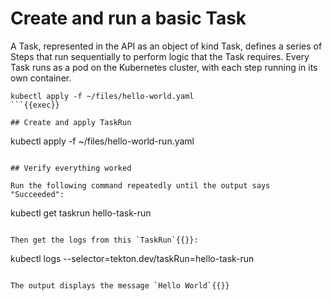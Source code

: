 # Create and run a basic Task

A Task, represented in the API as an object of kind Task, defines a series of Steps that run sequentially to perform logic that the Task requires. Every Task runs as a pod on the Kubernetes cluster, with each step running in its own container.

```
kubectl apply -f ~/files/hello-world.yaml
```{{exec}}

## Create and apply TaskRun

```
kubectl apply -f ~/files/hello-world-run.yaml
```{{exec}}

## Verify everything worked

Run the following command repeatedly until the output says "Succeeded":

```
kubectl get taskrun hello-task-run
```{{exec}}

Then get the logs from this `TaskRun`{{}}:

```
kubectl logs --selector=tekton.dev/taskRun=hello-task-run
```{{exec}}

The output displays the message `Hello World`{{}}